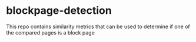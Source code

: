 blockpage-detection
===================

This repo contains similarity metrics that can be used to determine if one of the compared pages is a block page
